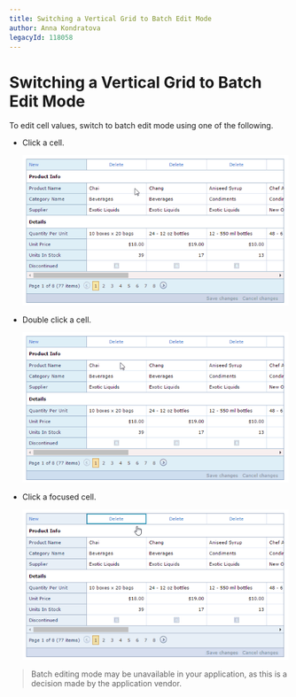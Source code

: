 ```yaml
---
title: Switching a Vertical Grid to Batch Edit Mode
author: Anna Kondratova
legacyId: 118058
---
```

# Switching a Vertical Grid to Batch Edit Mode
To edit cell values, switch to batch edit mode using one of the following.
* Click a cell.
	
	![EUD-ASPxVerticalGrid-SingleClick](../../../images/img127024.gif)
* Double click a cell.
	
	![EUD-ASPxVerticalGrid-DoubleClick](../../../images/img127025.gif)
* Click a focused cell.
	
	![EUD-ASPxVerticalGrid-FocusedCellClick](../../../images/img127026.gif)

> Batch editing mode may be unavailable in your application, as this is a decision made by the application vendor.